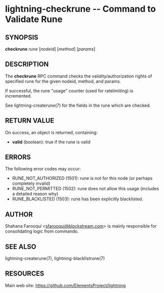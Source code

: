 lightning-checkrune -- Command to Validate Rune
================================================

SYNOPSIS
--------

**checkrune** *rune* [*nodeid*] [*method*] [*params*]

DESCRIPTION
-----------

The **checkrune** RPC command checks the validity/authorization rights of specified rune for the given nodeid, method, and params.

If successful, the rune "usage" counter (used for ratelimiting) is incremented.

See lightning-createrune(7) for the fields in the rune which are checked.

RETURN VALUE
------------

[comment]: # (GENERATE-FROM-SCHEMA-START)
On success, an object is returned, containing:

- **valid** (boolean): true if the rune is valid

[comment]: # (GENERATE-FROM-SCHEMA-END)

ERRORS
------

The following error codes may occur:

- RUNE\_NOT\_AUTHORIZED (1501): rune is not for this node (or perhaps completely invalid)
- RUNE\_NOT\_PERMITTED (1502): rune does not allow this usage (includes a detailed reason why)
- RUNE\_BLACKLISTED (1503): rune has been explicitly blacklisted.

AUTHOR
------

Shahana Farooqui <<sfarooqui@blockstream.com>> is mainly responsible for consolidating logic from commando.

SEE ALSO
--------

lightning-createrune(7), lightning-blacklistrune(7)

RESOURCES
---------

Main web site: <https://github.com/ElementsProject/lightning>

[comment]: # ( SHA256STAMP:72ed36d7c47cf43b39c149da7d251c8bd40531b59591a50c4745f5d7aef5854e)
